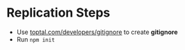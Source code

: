 # Replication Steps
- Use [toptal.com/developers/gitignore](https://www.toptal.com/developers/gitignore) to create **gitignore**
- Run `npm init`